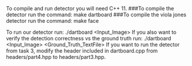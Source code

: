 To compile and run detector you will need C++ 11.
###To compile the detector run the command: make dartboard
###To compile the viola jones detector run the command: make face

To run our detector run: ./dartboard <Input_Image>
If you also want to verify the detection correctness vs the ground truth run: ./dartboard <Input_Image> <Ground_Truth_TextFile>
If you want to run the detector from task 3, modify the header included in dartboard.cpp from headers/part4.hpp to headers/part3.hpp.
